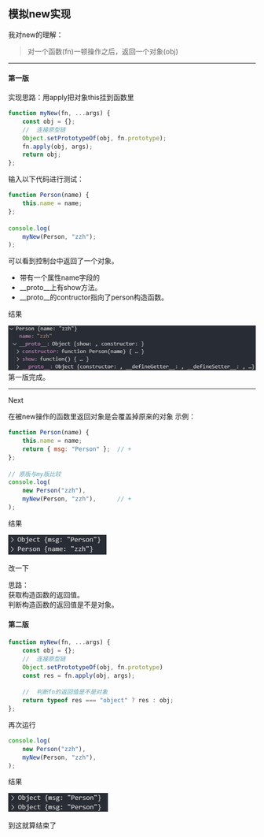 ## 模拟new实现
我对new的理解：
>对一个函数(fn)一顿操作之后，返回一个对象(obj)

---

#### 第一版
实现思路：用apply把对象this挂到函数里
```javascript
function myNew(fn, ...args) {
    const obj = {};
    //  连接原型链
    Object.setPrototypeOf(obj, fn.prototype);
    fn.apply(obj, args);
    return obj;
};
```

输入以下代码进行测试：
```javascript
function Person(name) {
    this.name = name;
};

console.log(
    myNew(Person, "zzh");
);
```

可以看到控制台中返回了一个对象。
- 带有一个属性name字段的
- __proto__上有show方法。
- __proto__的contructor指向了person构造函数。

结果

![](../images/实现new运算符/第一版-1.jpg)
第一版完成。

---
Next

在被new操作的函数里返回对象是会覆盖掉原来的对象 示例：
```javascript
function Person(name) {
    this.name = name;
    return { msg: "Person" };  // +
};

// 原版与my版比较
console.log(
    new Person("zzh"),
    myNew(Person, "zzh"),      // +
);
```
结果

![](../images/实现new运算符/第一版-2.jpg)

改一下

思路：</br>
获取构造函数的返回值。</br>
判断构造函数的返回值是不是对象。


#### 第二版

```javascript
function myNew(fn, ...args) {
    const obj = {};
    //  连接原型链
    Object.setPrototypeOf(obj, fn.prototype)
    const res = fn.apply(obj, args);

    //  判断fn的返回值是不是对象 
    return typeof res === "object" ? res : obj;
};
```

再次运行
```javascript
console.log(
    new Person("zzh"),
    myNew(Person, "zzh"),
);
```

结果

![](../images/实现new运算符/第二版-1.jpg)

到这就算结束了


